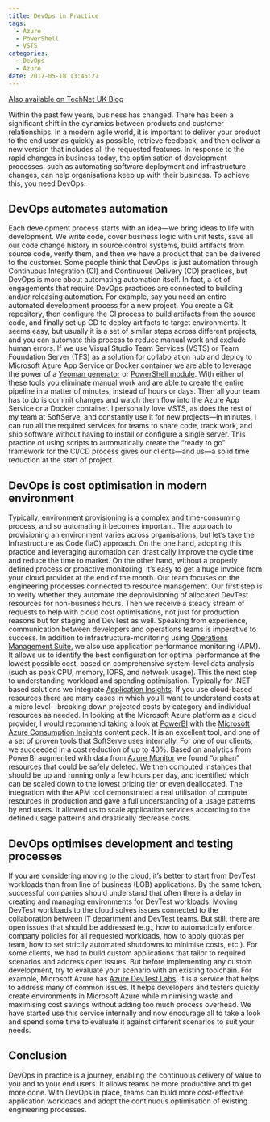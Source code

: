 ```yaml
---
title: DevOps in Practice
tags:
  - Azure
  - PowerShell
  - VSTS
categories:
  - DevOps
  - Azure
date: 2017-05-18 13:45:27
---
```



[Also available on TechNet UK Blog](https://blogs.technet.microsoft.com/uktechnet/2017/05/18/devops-in-practice/)

Within the past few years, business has changed. There has been a significant shift in the dynamics between products and customer relationships. In a modern agile world, it is important to deliver your product to the end user as quickly as possible, retrieve feedback, and then deliver a new version that includes all the requested features. 
In response to the rapid changes in business today, the optimisation of development processes, such as automating software deployment and infrastructure changes, can help organisations keep up with their business.
To achieve this, you need DevOps.

<!-- more -->

## DevOps automates automation

Each development process starts with an idea—we bring ideas to life with development. We write code, cover business logic with unit tests, save all our code change history in source control systems, build artifacts from source code, verify them, and then we have a product that can be delivered to the customer. Some people think that DevOps is just automation through Continuous Integration (CI) and Continuous Delivery (CD) practices, but DevOps is more about automating automation itself. In fact, a lot of engagements that require DevOps practices are connected to building and/or releasing automation.
For example, say you need an entire automated development process for a new project. You create a Git repository, then configure the CI process to build artifacts from the source code, and finally set up CD to deploy artifacts to target environments. It seems easy, but usually it is a set of similar steps across different projects, and you can automate this process to reduce manual work and exclude human errors.
If we use Visual Studio Team Services (VSTS) or Team Foundation Server (TFS) as a solution for collaboration hub and deploy to Microsoft Azure App Service or Docker container we are able to leverage the power of a [Yeoman generator](https://www.npmjs.com/package/generator-team) or [PowerShell module](https://www.powershellgallery.com/packages/Team). With either of these tools you eliminate manual work and are able to create the entire pipeline in a matter of minutes, instead of hours or days. Then all your team has to do is commit changes and watch them flow into the Azure App Service or a Docker container. I personally love VSTS, as does the rest of my team at SoftServe, and constantly use it for new projects—in minutes, I can run all the required services for teams to share code, track work, and ship software without having to install or configure a single server. This practice of using scripts to automatically create the “ready to go” framework for the CI/CD process gives our clients—and us—a solid time reduction at the start of project.

## DevOps is cost optimisation in modern environment

Typically, environment provisioning is a complex and time-consuming process, and so automating it becomes important. The approach to provisioning an environment varies across organisations, but let’s take the Infrastructure as Code (IaC) approach. On the one hand, adopting this practice and leveraging automation can drastically improve the cycle time and reduce the time to market. On the other hand, without a properly defined process or proactive monitoring, it’s easy to get a huge invoice from your cloud provider at the end of the month. Our team focuses on the engineering processes connected to resource management. Our first step is to verify whether they automate the deprovisioning of allocated DevTest resources for non-business hours. Then we receive a steady stream of requests to help with cloud cost optimisations, not just for production reasons but for staging and DevTest as well.
Speaking from experience, communication between developers and operations teams is imperative to success. In addition to infrastructure-monitoring using [Operations Management Suite](https://www.microsoft.com/en-us/cloud-platform/operations-management-suite), we also use application performance monitoring (APM). It allows us to identify the best configuration for optimal performance at the lowest possible cost, based on comprehensive system-level data analysis (such as peak CPU, memory, IOPS, and network usage). This the next step to understanding workload and spending optimisation. Typically for .NET based solutions we integrate [Application Insights](https://azure.microsoft.com/en-us/services/application-insights/).
If you use cloud-based resources there are many cases in which you’ll want to understand costs at a micro level—breaking down projected costs by category and individual resources as needed. In looking at the Microsoft Azure platform as a cloud provider, I would recommend taking a look at [PowerBI](https://powerbi.microsoft.com/en-us/) with the [Microsoft Azure Consumption Insights](https://powerbi.microsoft.com/en-us/documentation/powerbi-content-pack-azure-consumption-insights/) content pack. It is an excellent tool, and one of a set of proven tools that SoftServe uses internally.
For one of our clients, we succeeded in a cost reduction of up to 40%. Based on analytics from PowerBI augmented with data from [Azure Monitor](https://azure.microsoft.com/en-us/pricing/details/monitor/) we found “orphan” resources that could be safely deleted. We then computed instances that should be up and running only a few hours per day, and identified which can be scaled down to the lowest pricing tier or even deallocated. The integration with the APM tool demonstrated a real utilisation of compute resources in production and gave a full understanding of a usage patterns by end users. It allowed us to scale application services according to the defined usage patterns and drastically decrease costs.

## DevOps optimises development and testing processes

If you are considering moving to the cloud, it’s better to start from DevTest workloads than from line of business (LOB) applications. By the same token, successful companies should understand that often there is a delay in creating and managing environments for DevTest workloads. Moving DevTest workloads to the cloud solves issues connected to the collaboration between IT department and DevTest teams. But still, there are open issues that should be addressed (e.g., how to automatically enforce company policies for all requested workloads, how to apply quotas per team, how to set strictly automated shutdowns to minimise costs, etc.). For some clients, we had to build custom applications that tailor to required scenarios and address open issues. But before implementing any custom development, try to evaluate your scenario with an existing toolchain.
For example, Microsoft Azure has [Azure DevTest Labs](https://azure.microsoft.com/en-us/services/devtest-lab/). It is a service that helps to address many of common issues. It helps developers and testers quickly create environments in Microsoft Azure while minimising waste and maximising cost savings without adding too much process overhead. We have started use this service internally and now encourage all to take a look and spend some time to evaluate it against different scenarios to suit your needs.

## Conclusion

DevOps in practice is a journey, enabling the continuous delivery of value to you and to your end users. It allows teams be more productive and to get more done. With DevOps in place, teams can build more cost-effective application workloads and adopt the continuous optimisation of existing engineering processes.